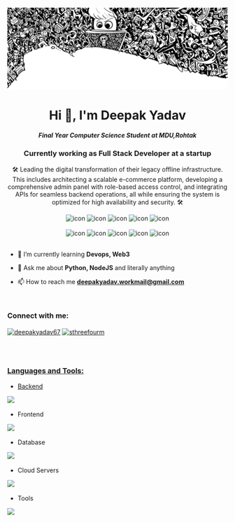 ![Top Doodle](top.png)
<h1 align="center">Hi 👋, I'm Deepak Yadav</h1>
<h5 align="center">Final Year Computer Science Student at MDU,Rohtak</h5>
<h3 align="center">Currently working as Full Stack Developer at a startup</h3>
<p align="center">🛠️ Leading the digital transformation of their legacy offline infrastructure. This includes architecting a scalable e-commerce platform, developing a comprehensive admin panel with role-based access control, and integrating APIs for seamless backend operations, all while ensuring the system is optimized for high availability and security. 🛠️</p>

<div align="center">
  <img src="https://techstack-generator.vercel.app/python-icon.svg" alt="icon" width="50" height="50" />
  <img src="https://techstack-generator.vercel.app/ts-icon.svg" alt="icon" width="50" height="50" />
  <img src="https://techstack-generator.vercel.app/js-icon.svg" alt="icon"width="50" height="50" />
  <img src="https://techstack-generator.vercel.app/react-icon.svg" alt="icon" width="50" height="50" />
 <img src="https://techstack-generator.vercel.app/mysql-icon.svg" alt="icon" width="50" height="50" />
</div>

<br>

<div align="center">
  <img src="https://techstack-generator.vercel.app/docker-icon.svg" alt="icon" width="50" height="50" />
  <img src="https://techstack-generator.vercel.app/aws-icon.svg" alt="icon" width="50" height="50" />
  <img src="https://techstack-generator.vercel.app/github-icon.svg" alt="icon" width="50" height="50" />
  <img src="https://techstack-generator.vercel.app/prettier-icon.svg" alt="icon" width="50" height="50" />
  <img src="https://techstack-generator.vercel.app/restapi-icon.svg" alt="icon" width="50" height="50" />
</div>

<img src="https://media.tenor.com/zhIZszouG8QAAAAi/line-divider.gif" width="100%" height="2px"  />
</a>
<br>

- 🌱 I’m currently learning **Devops, Web3**

- 💬 Ask me about **Python, NodeJS** and literally anything

- 📫 How to reach me **deepakyadav.workmail@gmail.com**

<br>
<h3 align="left">Connect with me:</h3>
<p align="left">
<a href="https://www.linkedin.com/in/deepakyadav67/" target="blank"><img align="center" src="https://raw.githubusercontent.com/rahuldkjain/github-profile-readme-generator/master/src/images/icons/Social/linked-in-alt.svg" alt="deepakyadav67" height="30" width="40" /></a>
<a href="https://x.com/sthreefourm" target="blank"><img align="center" src="https://cdn.iconscout.com/icon/free/png-512/free-twitter-x-icon-download-in-svg-png-gif-file-formats--logo-social-media-logos-pack-icons-7740647.png?f=webp&w=256" alt="sthreefourm" height="70" width="80" /></a>
<a href="https://www.linkedin.com/in/deepakyadav67/" target="blank">
 
<i class="fa-brands fa-x-twitter"></i>
</p>
<br>

<img src="https://media.tenor.com/zhIZszouG8QAAAAi/line-divider.gif" width="100%" height="2px"  />

<h3 align="left">Languages and Tools:</h3>

- Backend
<p align="left">
  <a href="https://skillicons.dev">
    <img src="https://skillicons.dev/icons?i=py,nodejs,django,flask,fastapi,express" />
  </a>
</p>

- Frontend
<p align="left">
  <a href="https://skillicons.dev">
    <img src="https://skillicons.dev/icons?i=ts,js,react,nextjs,redux,tailwindi" />
  </a>
</p>

- Database
<p align="left">
  <a href="https://skillicons.dev">
    <img src="https://skillicons.dev/icons?i=mongodb,mysql,postgresql" />
  </a>
</p>

- Cloud Servers
<p align="left">
  <a href="https://skillicons.dev">
    <img src="https://skillicons.dev/icons?i=aws,gcp,cloudflare" />
  </a>
</p>

- Tools
<p align="left">
  <a href="https://skillicons.dev">
    <img src="https://skillicons.dev/icons?i=git,github,docker,vscode,postman,linux" />
  </a>
</p>
<!---
nero58/nero58 is a ✨ special ✨ repository because its `README.md` (this file) appears on your GitHub profile.
You can click the Preview link to take a look at your changes.
--->
